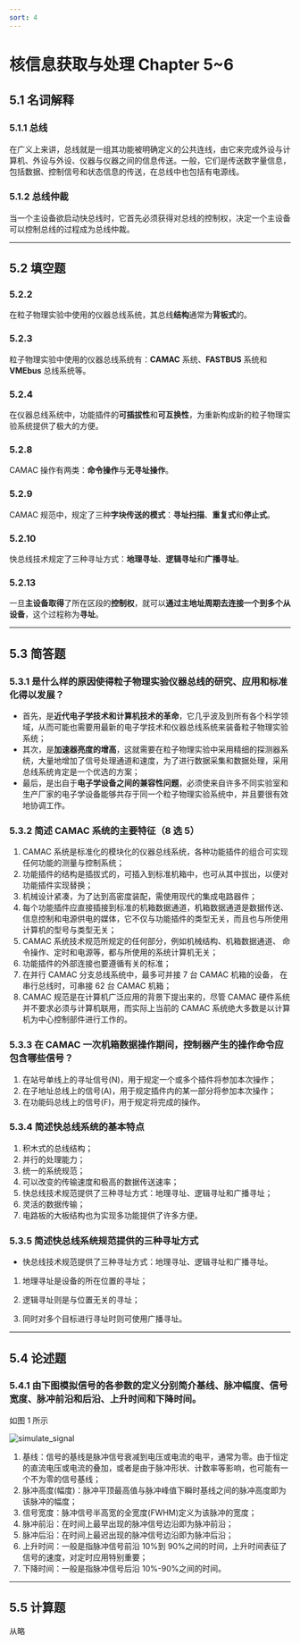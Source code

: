 ```yaml
---
sort: 4
---
```


# 核信息获取与处理 Chapter 5~6

## 5.1 名词解释

### 5.1.1 总线

在广义上来讲，总线就是一组其功能被明确定义的公共连线，由它来完成外设与计算机、外设与外设、仪器与仪器之间的信息传送。一般，它们是传送数字量信息，包括数据、控制信号和状态信息的传送，在总线中也包括有电源线。

### 5.1.2 总线仲裁

当一个主设备欲启动快总线时，它首先必须获得对总线的控制权，决定一个主设备可以控制总线的过程成为总线仲裁。

---

## 5.2 填空题

### 5.2.2

在粒子物理实验中使用的仪器总线系统，其总线**结构**通常为**背板式**的。

### 5.2.3

粒子物理实验中使用的仪器总线系统有：**CAMAC** 系统、**FASTBUS** 系统和 **VMEbus** 总线系统等。

### 5.2.4 

在仪器总线系统中，功能插件的**可插拔性**和**可互换性**，为重新构成新的粒子物理实验系统提供了极大的方便。

### 5.2.8

CAMAC 操作有两类：**命令操作**与**无寻址操作**。

### 5.2.9

CAMAC 规范中，规定了三种**字块传送的模式**：**寻址扫描**、**重复式**和**停止式**。

### 5.2.10

快总线技术规定了三种寻址方式：**地理寻址**、**逻辑寻址**和**广播寻址**。

### 5.2.13

一旦**主设备取得**了所在区段的**控制权**，就可以**通过主地址周期去连接一个到多个从设备**，这个过程称为**寻址**。

---

## 5.3 简答题

### 5.3.1 是什么样的原因使得粒子物理实验仪器总线的研究、应用和标准化得以发展？

+ 首先，是**近代电子学技术和计算机技术的革命**，它几乎波及到所有各个科学领域，从而可能也需要用最新的电子学技术和仪器总线系统来装备粒子物理实验系统；
+ 其次，是**加速器亮度的增高**，这就需要在粒子物理实验中采用精细的探测器系统，大量地增加了信号处理通道和速度，为了进行数据采集和数据处理，采用总线系统肯定是一个优选的方案；
+ 最后，是出自于**电子学设备之间的兼容性问题**，必须使来自许多不同实验室和生产厂家的电子学设备能够共存于同一个粒子物理实验系统中，并且要很有效地协调工作。

### 5.3.2 简述 CAMAC 系统的主要特征（8 选 5）

1. CAMAC 系统是标准化的模块化的仪器总线系统，各种功能插件的组合可实现任何功能的测量与控制系统；
2. 功能插件的结构是插拔式的，可插入到标准机箱中，也可从其中拔出，以便对功能插件实现替换；
3. 机械设计紧凑，为了达到高密度装配，需使用现代的集成电路器件；
4. 每个功能插件应直接插接到标准的机箱数据通道，机箱数据通道是数据传送、信息控制和电源供电的媒体，它不仅与功能插件的类型无关，而且也与所使用 计算机的型号与类型无关；
5. CAMAC 系统技术规范所规定的任何部分，例如机械结构、机箱数据通道、 命令操作、定时和电源等，都与所使用的系统计算机无关；
6. 功能插件的外部连接也要遵循有关的标准；
7. 在并行 CAMAC 分支总线系统中，最多可并接 7 台 CAMAC 机箱的设备， 在串行总线时，可串接 62 台 CAMAC 机箱；
8. CAMAC 规范是在计算机广泛应用的背景下提出来的，尽管 CAMAC 硬件系统并不要求必须与计算机联用，而实际上当前的 CAMAC 系统绝大多数是以计算机为中心控制部件进行工作的。

### 5.3.3 在 CAMAC 一次机箱数据操作期间，控制器产生的操作命令应包含哪些信号？

1. 在站号单线上的寻址信号(N)，用于规定一个或多个插件将参加本次操作；
2. 在子地址总线上的信号(A)，用于规定插件内的某一部分将参加本次操作；
3. 在功能码总线上的信号(F)，用于规定将完成的操作。

### 5.3.4 简述快总线系统的基本特点

1. 积木式的总线结构；
2. 并行的处理能力；
3. 统一的系统规范；
4. 可以改变的传输速度和极高的数据传送速率；
5. 快总线技术规范提供了三种寻址方式：地理寻址、逻辑寻址和广播寻址；
6. 灵活的数据传输；
7. 电路板的大板结构也为实现多功能提供了许多方便。

### 5.3.5 简述快总线系统规范提供的三种寻址方式

+ 快总线技术规范提供了三种寻址方式：地理寻址、逻辑寻址和广播寻址。

1. 地理寻址是设备的所在位置的寻址；

2. 逻辑寻址则是与位置无关的寻址；

3. 同时对多个目标进行寻址时则可使用广播寻址。

---

## 5.4 论述题

### 5.4.1 由下图模拟信号的各参数的定义分别简介基线、脉冲幅度、信号宽度、脉冲前沿和后沿、上升时间和下降时间。

如图 1 所示

![simulate_signal](https://z3.ax1x.com/2021/07/08/ROXI0I.png)

1. 基线：信号的基线是脉冲信号衰减到电压或电流的电平，通常为零。由于恒定的直流电压或电流的叠加，或者是由于脉冲形状、计数率等影响，也可能有一个不为零的信号基线；
2. 脉冲高度(幅度)：脉冲平顶最高值与脉冲峰值下瞬时基线之间的脉冲高度即为该脉冲的幅度； 
3. 信号宽度：脉冲信号半高宽的全宽度(FWHM)定义为该脉冲的宽度；
4. 脉冲前沿：在时间上最早出现的脉冲信号边沿即为脉冲前沿；
5. 脉冲后沿：在时间上最迟出现的脉冲信号边沿即为脉冲后沿；
6. 上升时间：一般是指脉冲信号前沿 10%到 90%之间的时间，上升时间表征了信号的速度，对定时应用特别重要；
7. 下降时间：一般是指脉冲信号后沿 10%-90%之间的时间。

---

## 5.5 计算题

从略